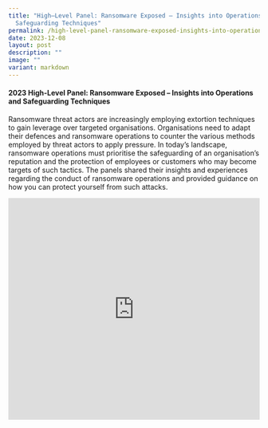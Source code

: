 ```yaml
---
title: "High–Level Panel: Ransomware Exposed – Insights into Operations and
  Safeguarding Techniques"
permalink: /high-level-panel-ransomware-exposed-insights-into-operations-and-safeguarding-techniques/
date: 2023-12-08
layout: post
description: ""
image: ""
variant: markdown
---
```

#### **2023 High-Level Panel: Ransomware Exposed – Insights into Operations and Safeguarding Techniques**

Ransomware threat actors are increasingly employing extortion techniques to gain leverage over targeted organisations. Organisations need to adapt their defences and ransomware operations to counter the various methods employed by threat actors to apply pressure. In today’s landscape, ransomware operations must prioritise the safeguarding of an organisation’s reputation and the protection of employees or customers who may become targets of such tactics. The panels shared their insights and experiences regarding the conduct of ransomware operations and provided guidance on how you can protect yourself from such attacks. 

<iframe allowfullscreen="" allow="accelerometer; autoplay; clipboard-write; encrypted-media; gyroscope; picture-in-picture; web-share" frameborder="0" title="YouTube video player" src="https://www.youtube.com/embed/_99G8xSBY_0?si=OQvQ-hNn__Yg-GNW" width="100%" height="445"></iframe>